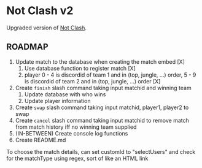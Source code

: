 # Not Clash v2

Upgraded version of [Not Clash](https://github.com/williamsantosa/Not-Clash).

## ROADMAP

1. Update match to the database when creating the match embed [X]
   1. Use database function to register match [X]
   2. player 0 - 4 is discordid of team 1 and in (top, jungle, ...) order, 5 - 9 is discordid of team 2 and in (top, jungle, ...) order [X]
2. Create `finish` slash command taking input matchid and winning team
   1. Update database with who wins
   2. Update player information
3. Create `swap` slash command taking input matchid, player1, player2 to swap
4. Create `cancel` slash command taking input matchid to remove match from match history iff no winning team supplied
5. (IN-BETWEEN) Create console log functions
6. Create README.md

To choose the match details, can set customId to "selectUsers<matchType>" and check for the matchType using regex, sort of like an
HTML link